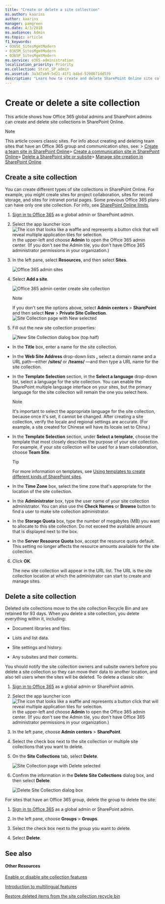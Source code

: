 ```yaml
---
title: "Create or delete a site collection"
ms.author: kaarins
author: kaarins
manager: pamgreen
ms.date: 4/3/2018
ms.audience: Admin
ms.topic: article
f1_keywords:
- O365E_SitesMgmtModern
- O365M_SitesMgmtModern
- O365P_SitesMgmtModern
ms.service: o365-administration
localization_priority: Priority
ms.collection: Strat_SP_admin
ms.assetid: 3a3d7ab9-5d21-41f1-b4bd-5200071dd539
description: "Learn how to create and delete SharePoint Online site collections in the SharePoint admin center."
---
```


# Create or delete a site collection

This article shows how Office 365 global admins and SharePoint admins can create and delete site collections in SharePoint Online.
  
> [!NOTE]
>  This article covers classic sites. For info about creating and deleting team sites that have an Office 365 group and communication sites, see: > [Create a team site in SharePoint Online](https://support.office.com/article/ef10c1e7-15f3-42a3-98aa-b5972711777d)> [Create a communication site in SharePoint Online](https://support.office.com/article/7fb44b20-a72f-4d2c-9173-fc8f59ba50eb)> [Delete a SharePoint site or subsite](https://support.office.com/article/bc37b743-0cef-475e-9a8c-8fc4d40179fb)> [Manage site creation in SharePoint Online](manage-site-creation-in-sharepoint-online)
  
## Create a site collection
<a name="__toc323551189_1"> </a>

You can create different types of site collections in SharePoint Online. For example, you might create sites for project collaboration, sites for record storage, and sites for intranet portal pages. Some previous Office 365 plans can have only one site collection. For info, see [SharePoint Online limits](https://support.office.com/article/8f34ff47-b749-408b-abc0-b605e1f6d498#__sharepoint_online_for_1).
  
1. [Sign in to Office 365](e9eb7d51-5430-4929-91ab-6157c5a050b4) as a global admin or SharePoint admin. 
    
2. Select the app launcher icon ![The icon that looks like a waffle and represents a button click that will reveal multiple application tiles for selection.](media/3b8a317e-13ba-4bd4-864e-1ccd47af39ee.png) in the upper-left and choose **Admin** to open the Office 365 admin center. (If you don't see the Admin tile, you don't have Office 365 administrator permissions in your organization.) 
    
3. In the left pane, select **Resources**, and then select **Sites**.
    
     ![Office 365 admin sites](media/d7757cbe-6531-492f-8547-e055b71d0abf.png)
  
4. Select **Add a site**.
    
     ![Office 365 admin center create site collection](media/3026fd12-9d34-4948-a149-fcc8de7b7d83.png)
  
    > [!NOTE]
    > If you don't see the options above, select **Admin centers** > **SharePoint** and then select **New** > **Private Site Collection**.![Site Collection page with New selected](media/cf178205-b5bb-4152-a4c8-87d3099fc6ca.PNG)
  
5. Fill out the new site collection properties:
    
     ![New Site Collection dialog box (top half)](media/1f30a4a6-27b7-42cd-97b0-bcef2e515902.PNG)
  
  - In the **Title** box, enter a name for the site collection. 
    
  - In the **Web Site Address** drop-down lists **,** select a domain name and a URL path—either **/sites/** or **/teams/** —and then type a URL name for the site collection. 
    
  - In the **Template Selection** section, in the **Select a language** drop-down list, select a language for the site collection. You can enable the SharePoint multiple language interface on your sites, but the primary language for the site collection will remain the one you select here. 
    
    > [!NOTE]
    > It's important to select the appropriate language for the site collection, because once it's set, it cannot be changed. After creating a site collection, verify the locale and regional settings are accurate. (For example, a site created for Chinese will have its locale set to China.) 
  
  - In the **Template Selection** section, under **Select a template**, choose the template that most closely describes the purpose of your site collection. For example, if your site collection will be used for a team collaboration, choose **Team Site**.
    
    > [!TIP]
    > For more information on templates, see [Using templates to create different kinds of SharePoint sites](https://support.office.com/article/449eccec-ff99-4cf3-b62e-dcfee37e8da4). 
  
  - In the **Time Zone** box, select the time zone that's appropriate for the location of the site collection. 
    
  - In the **Administrator** box, type the user name of your site collection administrator. You can also use the **Check Names** or **Browse** button to find a user to make site collection administrator. 
    
  - In the **Storage Quota** box, type the number of megabytes (MB) you want to allocate to this site collection. Do not exceed the available amount that is displayed next to the box. 
    
  - In the **Server Resource Quota** box, accept the resource quota default. This setting no longer affects the resource amounts available for the site collection. 
    
6. Click **OK**.
    
    The new site collection will appear in the URL list. The URL is the site collection location at which the administrator can start to create and manage sites.
    
## Delete a site collection
<a name="__toc323551190"> </a>

Deleted site collections move to the site collection Recycle Bin and are retained for 93 days. When you delete a site collection, you delete everything within it, including:
  
- Document libraries and files.
    
- Lists and list data.
    
- Site settings and history.
    
- Any subsites and their contents.
    
You should notify the site collection owners and subsite owners before you delete a site collection so they can move their data to another location, and also tell users when the sites will be deleted. To delete a classic site:
  
1. [Sign in to Office 365](e9eb7d51-5430-4929-91ab-6157c5a050b4) as a global admin or SharePoint admin. 
    
2. Select the app launcher icon ![The icon that looks like a waffle and represents a button click that will reveal multiple application tiles for selection.](media/3b8a317e-13ba-4bd4-864e-1ccd47af39ee.png) in the upper-left and choose **Admin** to open the Office 365 admin center. (If you don't see the Admin tile, you don't have Office 365 administrator permissions in your organization.) 
    
3. In the left pane, choose **Admin centers** > **SharePoint**.
    
4. Select the check box next to the site collection or multiple site collections that you want to delete.
    
5. On the **Site Collections** tab, select **Delete**.
    
     ![Site Collection page with Delete selected](media/77f46941-957e-4521-87d6-7ed9e8da866c.PNG)
  
6. Confirm the information in the **Delete Site Collections** dialog box, and then select **Delete**.
    
     ![Delete Site Collection dialog box](media/9f0418d4-04a4-406a-9f61-9aac79ae28f8.PNG)
  
For sites that have an Office 365 group, delete the group to delete the site:
  
1. [Sign in to Office 365](e9eb7d51-5430-4929-91ab-6157c5a050b4) as a global admin or SharePoint admin. 
    
2. In the left pane, choose **Groups** > **Groups**.
    
3. Select the check box next to the group you want to delete.
    
4. Select **Delete**.
    
## See also
<a name="__toc323551190"> </a>

#### Other Resources

[Enable or disable site collection features](https://support.office.com/article/A2F2A5C2-093D-4897-8B7F-37F86D83DF04)
  
[Introduction to multilingual features](https://support.office.com/article/53411469-53e3-4570-95e2-3651f166174f)
  
[Restore deleted items from the site collection recycle bin ](https://support.office.com/article/5fa924ee-16d7-487b-9a0a-021b9062d14b)

